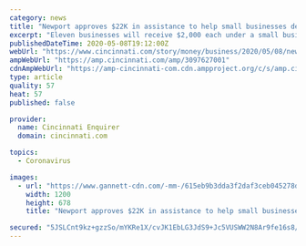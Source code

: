 ```yaml
---
category: news
title: "Newport approves $22K in assistance to help small businesses deal with COVID-19 fallout"
excerpt: "Eleven businesses will receive $2,000 each under a small business emergency assistance program the city of Newport launched due to the disruption by the COVID-19 crisis."
publishedDateTime: 2020-05-08T19:12:00Z
webUrl: "https://www.cincinnati.com/story/money/business/2020/05/08/newport-approves-22-k-assistance-help-small-businesses-deal-covid-19-fallout/3097627001/"
ampWebUrl: "https://amp.cincinnati.com/amp/3097627001"
cdnAmpWebUrl: "https://amp-cincinnati-com.cdn.ampproject.org/c/s/amp.cincinnati.com/amp/3097627001"
type: article
quality: 57
heat: 57
published: false

provider:
  name: Cincinnati Enquirer
  domain: cincinnati.com

topics:
  - Coronavirus

images:
  - url: "https://www.gannett-cdn.com/-mm-/615eb9b3dda3f2daf3ceb045278d833fb7918d51/c=0-286-5616-3459/local/-/media/2017/07/10/Cincinnati/Cincinnati/636352967357931522-MicroBrass1-IMG-0022.jpg?auto=webp&format=pjpg&width=1200"
    width: 1200
    height: 678
    title: "Newport approves $22K in assistance to help small businesses deal with COVID-19 fallout"

secured: "5JSLCnt9kz+gzzSo/mYKRe1X/cvJK1EbLG3JdS9+Jc5VUSWW2N8Ar9fe16s8/Ubaka2Q1w0aX7bbdCWRzrAp9423NKcmmDwTIjQIzxQ+L69u3ryVJBMxRn2eyvvbLquRyDvkIAAhhwFsKag2dHQ7+CtFu0/9V4y1yJrDarFVGpAJ6z0LmTIN9wjbuY0J9ce/FuDgKXaFweHX2s+QXiP4220eafG6oLrHI0bl0TVZmDf4jcZOHDEzY3Hs4OYjJovCdSkT5u7cR5u71S5yTuyk3FPwInB+IuhtZKiLBmStl+RjWHepZWyOeklbonRnJ1W0Pc7GiovyaaWt+1fzIXuM/rOGQ81ZEQ3Oed2eupruW1lGZh2QiU1W6nG14Md9YWWu0PNsLUyeCY7EhMe68tpG8eQUHgw93UChUYZZhj6WDEXSn9SoJBgMiy9PXe0OOY1fubB+U6lLcOYgd7iwqDb4d4l/aqzvlstpUwQN/o6dMwA=;N6WRN8Cugn2riwRLhLMqJw=="
---
```


